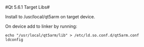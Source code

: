 #Qt 5.6.1 Target Libs#

Install to /usr/local/qt5arm on target device.


On device add to linker by running:

    echo "/usr/local/qt5arm/lib" > /etc/ld.so.conf.d/qt5arm.conf
    ldconfig
